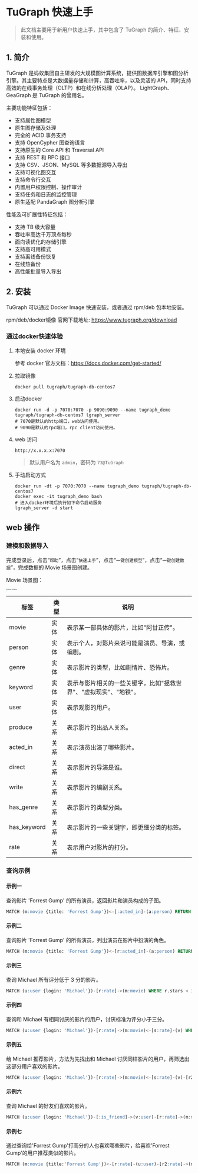 # TuGraph 快速上手

> 此文档主要用于新用户快速上手，其中包含了 TuGraph 的简介、特征、安装和使用。

## 1. 简介

TuGraph 是蚂蚁集团自主研发的大规模图计算系统，提供图数据库引擎和图分析引擎。其主要特点是大数据量存储和计算，高吞吐率，以及灵活的 API，同时支持高效的在线事务处理（OLTP）和在线分析处理（OLAP）。 LightGraph、GeaGraph 是 TuGraph 的曾用名。

主要功能特征包括：

- 支持属性图模型
- 原生图存储及处理
- 完全的 ACID 事务支持
- 支持 OpenCypher 图查询语言
- 支持原生的 Core API 和 Traversal API
- 支持 REST 和 RPC 接口
- 支持 CSV、JSON、MySQL 等多数据源导入导出
- 支持可视化图交互
- 支持命令行交互
- 内置用户权限控制、操作审计
- 支持任务和日志的监控管理
- 原生适配 PandaGraph 图分析引擎

性能及可扩展性特征包括：

- 支持 TB 级大容量
- 吞吐率高达千万顶点每秒
- 面向读优化的存储引擎
- 支持高可用模式
- 支持离线备份恢复
- 在线热备份
- 高性能批量导入导出

## 2. 安装

TuGraph 可以通过 Docker Image 快速安装，或者通过 rpm/deb 包本地安装。

rpm/deb/docker镜像 官网下载地址: https://www.tugraph.org/download

### 通过docker快速体验

1. 本地安装 docker 环境

   参考 docker 官方文档：https://docs.docker.com/get-started/

2. 拉取镜像
   ```shell
   docker pull tugraph/tugraph-db-centos7
   ```

3. 启动docker
   ```shell
   docker run -d -p 7070:7070 -p 9090:9090 --name tugraph_demo tugraph/tugraph-db-centos7 lgraph_server
   # 7070是默认的http端口，web访问使用。
   # 9090是默认的rpc端口，rpc client访问使用。
   ```

4. web 访问

   `http://x.x.x.x:7070`

   > 默认用户名为 `admin`，密码为 `73@TuGraph`

6. 手动启动方式
   ```shell
   docker run -dt -p 7070:7070 --name tugraph_demo tugraph/tugraph-db-centos7
   docker exec -it tugraph_demo bash
   # 进入docker环境后执行如下命令启动服务
   lgraph_server -d start
   ```

## web 操作

### 建模和数据导入

完成登录后，点击“`帮助`”，点击“`快速上手`”，点击“`一键创建模型`”，点击“`一键创建数据`”，完成数据的 Movie 场景图创建。

Movie 场景图：

<img src="https://tugraph-web-static.oss-cn-beijing.aliyuncs.com/%E6%96%87%E6%A1%A3/1.Guide/2.quick-start.png" alt="movie_schema" style="zoom: 25%;" />

| 标签        | 类型 | 说明                                                             |
| ----------- | ---- | ---------------------------------------------------------------- |
| movie       | 实体 | 表示某一部具体的影片，比如"阿甘正传"。                           |
| person      | 实体 | 表示个人，对影片来说可能是演员、导演，或编剧。                   |
| genre       | 实体 | 表示影片的类型，比如剧情片、恐怖片。                             |
| keyword     | 实体 | 表示与影片相关的一些关键字，比如"拯救世界"、"虚拟现实"、"地铁"。 |
| user        | 实体 | 表示观影的用户。                                                 |
| produce     | 关系 | 表示影片的出品人关系。                                           |
| acted_in    | 关系 | 表示演员出演了哪些影片。                                         |
| direct      | 关系 | 表示影片的导演是谁。                                             |
| write       | 关系 | 表示影片的编剧关系。                                             |
| has_genre   | 关系 | 表示影片的类型分类。                                             |
| has_keyword | 关系 | 表示影片的一些关键字，即更细分类的标签。                         |
| rate        | 关系 | 表示用户对影片的打分。                                           |

### 查询示例

#### 示例一

查询影片 'Forrest Gump' 的所有演员，返回影片和演员构成的子图。

```sql
MATCH (m:movie {title: 'Forrest Gump'})<-[:acted_in]-(a:person) RETURN a, m
```

#### 示例二

查询影片 'Forrest Gump' 的所有演员，列出演员在影片中扮演的角色。

```sql
MATCH (m:movie {title: 'Forrest Gump'})<-[r:acted_in]-(a:person) RETURN a.name,r.role
```

#### 示例三

查询 Michael 所有评分低于 3 分的影片。

```sql
MATCH (u:user {login: 'Michael'})-[r:rate]->(m:movie) WHERE r.stars < 3 RETURN m.title, r.stars
```

#### 示例四

查询和 Michael 有相同讨厌的影片的用户，讨厌标准为评分小于三分。

```sql
MATCH (u:user {login: 'Michael'})-[r:rate]->(m:movie)<-[s:rate]-(v) WHERE r.stars < 3 AND s.stars < 3 RETURN u, m, v
```

#### 示例五

给 Michael 推荐影片，方法为先找出和 Michael 讨厌同样影片的用户，再筛选出这部分用户喜欢的影片。

```sql
MATCH (u:user {login: 'Michael'})-[r:rate]->(m:movie)<-[s:rate]-(v)-[r2:rate]->(m2:movie) WHERE r.stars < 3 AND s.stars < 3 AND r2.stars > 3 RETURN u, m, v, m2
```

#### 示例六

查询 Michael 的好友们喜欢的影片。

```sql
MATCH (u:user {login: 'Michael'})-[:is_friend]->(v:user)-[r:rate]->(m:movie) WHERE r.stars > 3 RETURN u, v, m
```

#### 示例七

通过查询给'Forrest Gump'打高分的人也喜欢哪些影片，给喜欢'Forrest Gump'的用户推荐类似的影片。

```sql
MATCH (m:movie {title:'Forrest Gump'})<-[r:rate]-(u:user)-[r2:rate]->(m2:movie) WHERE r.stars>3 AND r2.stars>3 RETURN m, u,m2
```

